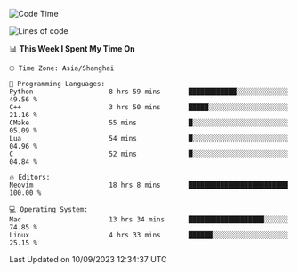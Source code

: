 <!--START_SECTION:waka-->
![Code Time](http://img.shields.io/badge/Code%20Time-1%2C569%20hrs%204%20mins-blue)

![Lines of code](https://img.shields.io/badge/From%20Hello%20World%20I%27ve%20Written-286.3%20thousand%20lines%20of%20code-blue)

📊 **This Week I Spent My Time On** 

```text
🕑︎ Time Zone: Asia/Shanghai

💬 Programming Languages: 
Python                   8 hrs 59 mins       ████████████░░░░░░░░░░░░░   49.56 % 
C++                      3 hrs 50 mins       █████░░░░░░░░░░░░░░░░░░░░   21.16 % 
CMake                    55 mins             █░░░░░░░░░░░░░░░░░░░░░░░░   05.09 % 
Lua                      54 mins             █░░░░░░░░░░░░░░░░░░░░░░░░   04.96 % 
C                        52 mins             █░░░░░░░░░░░░░░░░░░░░░░░░   04.84 % 

🔥 Editors: 
Neovim                   18 hrs 8 mins       █████████████████████████   100.00 % 

💻 Operating System: 
Mac                      13 hrs 34 mins      ███████████████████░░░░░░   74.85 % 
Linux                    4 hrs 33 mins       ██████░░░░░░░░░░░░░░░░░░░   25.15 % 
```


 Last Updated on 10/09/2023 12:34:37 UTC
<!--END_SECTION:waka-->
